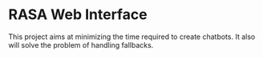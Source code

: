 # RASA Web Interface

This project aims at minimizing the time required to create chatbots. It also will solve the problem of handling fallbacks.

